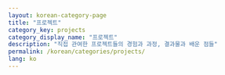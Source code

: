```yaml
---
layout: korean-category-page
title: "프로젝트"
category_key: projects
category_display_name: "프로젝트"
description: "직접 관여한 프로젝트들의 경험과 과정, 결과물과 배운 점들"
permalink: /korean/categories/projects/
lang: ko
---
```


<!-- 카테고리 페이지 콘텐츠는 레이아웃에서 자동 생성됩니다 -->